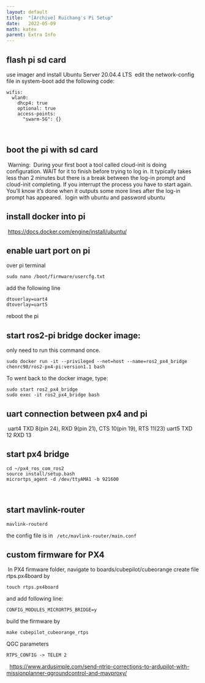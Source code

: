 ```yaml
---
layout: default
title:  "[Archive] Ruichang's Pi Setup"
date:   2022-05-09
math: katex
parent: Extra Info
---
```


## flash pi sd card
use imager and install Ubuntu Server 20.04.4 LTS
​
edit the network-config file in system-boot add the following code:
```
wifis:
  wlan0:
    dhcp4: true
    optional: true
    access-points:
      "swarm-5G": {}
```
​
## boot the pi with sd card
​
Warning:
​
During your first boot a tool called cloud-init is doing configuration. WAIT for it to finish before trying to log in. It typically takes less than 2 minutes but there is a break between the log-in prompt and cloud-init completing. If you interrupt the process you have to start again. You’ll know it’s done when it outputs some more lines after the log-in prompt has appeared.
​
login with ubuntu and password ubuntu
​
​
## install docker into pi
​
https://docs.docker.com/engine/install/ubuntu/
​
## enable uart port on pi
over pi terminal
```
sudo nano /boot/firmware/usercfg.txt
```
add the following line
```
dtoverlay=uart4
dtoverlay=uart5
```
reboot the pi
​
## start ros2-pi bridge docker image:
only need to run this command once.
```
sudo docker run -it --privileged --net=host --name=ros2_px4_bridge chenrc98/ros2-px4-pi:version1.1 bash
```
To went back to the docker image, type:
```
sudo start ros2_px4_bridge
sudo exec -it ros2_px4_bridge bash
```
## uart connection between px4 and pi
​
uart4 TXD 8(pin 24), RXD 9(pin 21), CTS 10(pin 19), RTS 11(23)
​
uart5 TXD 12 RXD 13
​
## start px4 bridge
```
cd ~/px4_ros_com_ros2
source install/setup.bash
micrortps_agent -d /dev/ttyAMA1 -b 921600
```
​
## start mavlink-router
```
mavlink-routerd
```
the config file is in ` /etc/mavlink-router/main.conf`
​
​
## custom firmware for PX4
​
In PX4 firmware folder, navigate to boards/cubepilot/cubeorange create file rtps.px4board by
```
touch rtps.px4board
```
and add following line:
```
CONFIG_MODULES_MICRORTPS_BRIDGE=y
```
build the firmware by
```
make cubepilot_cubeorange_rtps
```
QGC parameters
```
RTPS_CONFIG -> TELEM 2
```
​
​
https://www.ardusimple.com/send-ntrip-corrections-to-ardupilot-with-missionplanner-qgroundcontrol-and-mavproxy/
